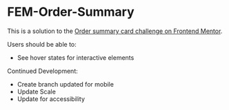# FEM-Order-Summary

This is a solution to the [Order summary card challenge on Frontend Mentor](https://www.frontendmentor.io/challenges/order-summary-component-QlPmajDUj).

Users should be able to:
  - See hover states for interactive elements

Continued Development:
  - Create branch updated for mobile
  - Update Scale
  - Update for accessibility
